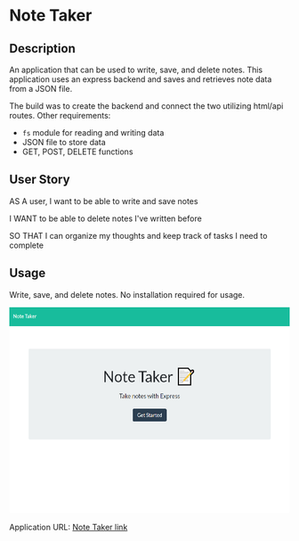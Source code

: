 # Note Taker

## Description

An application that can be used to write, save, and delete notes. This application uses an express backend and saves and retrieves note data from a JSON file.

The build was to create the backend and connect the two utilizing html/api routes. Other requirements:

* `fs` module for reading and writing data
* JSON file to store data
* GET, POST, DELETE functions

## User Story

AS A user, I want to be able to write and save notes

I WANT to be able to delete notes I've written before

SO THAT I can organize my thoughts and keep track of tasks I need to complete

## Usage

Write, save, and delete notes. No installation required for usage.

![Note Taker image](https://github.com/ncrutgers/notetaker/blob/master/public/assets/images/notetaker.png)

Application URL:
[Note Taker link]()


